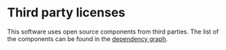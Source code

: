 # Third party licenses

This software uses open source components from third parties. The list of the components can be found in the [dependency graph](https://github.com/swiyu-admin-ch/did-tdw/network/dependencies).
